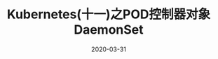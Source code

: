 ---
layout:     post
title:     Kubernetes(十一)之POD控制器对象DaemonSet
description: 控制器对象DaemonSet使用介绍
date:       2020-03-31
categories:
    - 技术笔记
    - Kubernetes 笔记
tags:
    - Kubernetes
copyright: true
top: false
toc: true
hide: true
cover: https://ss3.bdstatic.com/70cFv8Sh_Q1YnxGkpoWK1HF6hhy/it/u=2389716159,3815266060&fm=26&gp=0.jpg
---